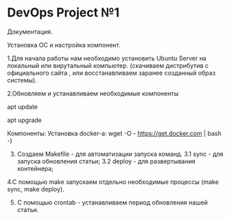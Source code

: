 # DevOps Project №1
Документация.

Установка ОС и настройка компонент.

1.Для начала работы нам необходимо установить Ubuntu Server на локальный или вирутальный компьютер.
  (скачиваем дистрибутив с официального сайта , или восстанавливаем заранее созданный образ системы).

2.Обновляем и устанавливаем необходимые компоненты 

apt update 

apt upgrade

Компоненты:
Установка docker-а:
wget -O - https://get.docker.com | bash -)

3. Создаем Makefile - для автоматизации запуска команд.
	3.1 sync - для запуска обновления статьи;
	3.2 deploy - для развертывания контейнера;

4.С помощью make запускаем отдельно необходимые процессы (make sync, make deploy). 

5. С помощью crontab - устанавливаем период обновления нашей статьи.
 
